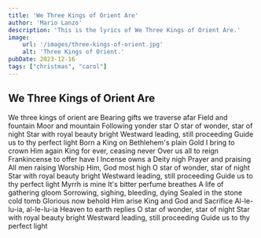 ```yaml
---
title: 'We Three Kings of Orient Are'
author: 'Mario Lanzo'
description: 'This is the lyrics of We Three Kings of Orient Are.'
image:
    url: '/images/three-kings-of-orient.jpg'
    alt: 'Three Kings of Orient.'
pubDate: 2023-12-16
tags: ["christmas", "carol"]
---
```



## We Three Kings of Orient Are

We three kings of orient are
Bearing gifts we traverse afar
Field and fountain
Moor and mountain
Following yonder star
O star of wonder, star of night
Star with royal beauty bright
Westward leading, still proceeding
Guide us to thy perfect light
Born a King on Bethlehem's plain
Gold I bring to crown Him again
King for ever, ceasing never
Over us all to reign
Frankincense to offer have I
Incense owns a Deity nigh
Prayer and praising
All men raising
Worship Him, God most high
O star of wonder, star of night
Star with royal beauty bright
Westward leading, still proceeding
Guide us to thy perfect light
Myrrh is mine
It's bitter perfume breathes
A life of gathering gloom
Sorrowing, sighing, bleeding, dying
Sealed in the stone cold tomb
Glorious now behold Him arise
King and God and Sacrifice
Al-le-lu-ia, al-le-lu-ia
Heaven to earth replies
O star of wonder, star of night
Star with royal beauty bright
Westward leading, still proceeding
Guide us to thy perfect light
